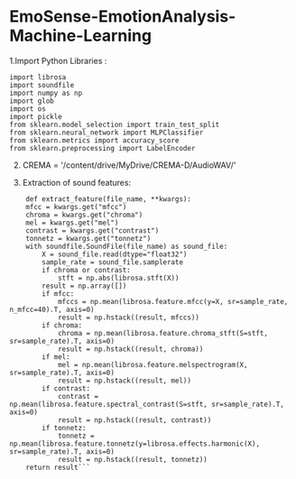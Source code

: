 # EmoSense-EmotionAnalysis-Machine-Learning

1.Import Python Libraries :

    import librosa
    import soundfile 
    import numpy as np
    import glob
    import os
    import pickle  
    from sklearn.model_selection import train_test_split  
    from sklearn.neural_network import MLPClassifier  
    from sklearn.metrics import accuracy_score
    from sklearn.preprocessing import LabelEncoder


2. CREMA = '/content/drive/MyDrive/CREMA-D/AudioWAV/'

3. Extraction of sound features:
  
```
    def extract_feature(file_name, **kwargs):
    mfcc = kwargs.get("mfcc")
    chroma = kwargs.get("chroma")
    mel = kwargs.get("mel")
    contrast = kwargs.get("contrast")
    tonnetz = kwargs.get("tonnetz")
    with soundfile.SoundFile(file_name) as sound_file:
        X = sound_file.read(dtype="float32")
        sample_rate = sound_file.samplerate
        if chroma or contrast:
            stft = np.abs(librosa.stft(X))
        result = np.array([])
        if mfcc:
            mfccs = np.mean(librosa.feature.mfcc(y=X, sr=sample_rate, n_mfcc=40).T, axis=0)
            result = np.hstack((result, mfccs))
        if chroma:
            chroma = np.mean(librosa.feature.chroma_stft(S=stft, sr=sample_rate).T, axis=0)
            result = np.hstack((result, chroma))
        if mel:
            mel = np.mean(librosa.feature.melspectrogram(X, sr=sample_rate).T, axis=0)
            result = np.hstack((result, mel))
        if contrast:
            contrast = np.mean(librosa.feature.spectral_contrast(S=stft, sr=sample_rate).T, axis=0)
            result = np.hstack((result, contrast))
        if tonnetz:
            tonnetz = np.mean(librosa.feature.tonnetz(y=librosa.effects.harmonic(X), sr=sample_rate).T, axis=0)
            result = np.hstack((result, tonnetz))
    return result```

